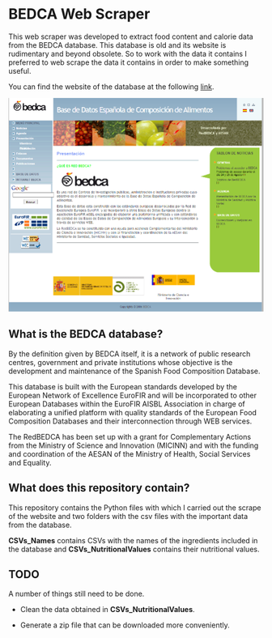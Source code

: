 # BEDCA Web Scraper

This web scraper was developed to extract food content and calorie data from the BEDCA database. This database is old and its website is rudimentary and beyond obsolete. So to work with the data it contains I preferred to web scrape the data it contains in order to make something useful.

You can find the website of the database at the following [link](https://www.bedca.net/).

<img src="imgs/pagina_principal_BEDCA.png" alt="drawing" width="600"/>

## What is the BEDCA database?

By the definition given by BEDCA itself, it is a network of public research centres, government and private institutions whose objective is the development and maintenance of the Spanish Food Composition Database.

This database is built with the European standards developed by the European Network of Excellence EuroFIR and will be incorporated to other European Databases within the EuroFIR AISBL Association in charge of elaborating a unified platform with quality standards of the European Food Composition Databases and their interconnection through WEB services.

The RedBEDCA has been set up with a grant for Complementary Actions from the Ministry of Science and Innovation (MICINN) and with the funding and coordination of the AESAN of the Ministry of Health, Social Services and Equality.

## What does this repository contain?

This repository contains the Python files with which I carried out the scrape of the website and two folders with the csv files with the important data from the database.

**CSVs_Names** contains CSVs with the names of the ingredients included in the database and **CSVs_NutritionalValues** contains their nutritional values.

## TODO 

A number of things still need to be done. 

- Clean the data obtained in **CSVs_NutritionalValues**.

- Generate a zip file that can be downloaded more conveniently.